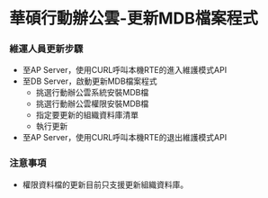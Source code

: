 # 華碩行動辦公雲-更新MDB檔案程式

### <div id="step">維運人員更新步驟</div>
* 至AP Server，使用CURL呼叫本機RTE的進入維護模式API
* 至DB Server，啟動更新MDB檔案程式
    * 挑選行動辦公雲系統安裝MDB檔
    * 挑選行動辦公雲權限安裝MDB檔
    * 指定要更新的組織資料庫清單
    * 執行更新
* 至AP Server，使用CURL呼叫本機RTE的退出維護模式API


### <div id="notice">注意事項</div>
* 權限資料檔的更新目前只支援更新組織資料庫。
